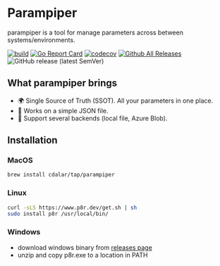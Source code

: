 # Parampiper

parampiper is a tool for manage parameters across between systems/environments. 

[![build](https://github.com/cdalar/parampiper/actions/workflows/build.yml/badge.svg)](https://github.com/cdalar/parampiper/actions/workflows/build.yml)
[![Go Report Card](https://goreportcard.com/badge/github.com/cdalar/parampiper)](https://goreportcard.com/report/github.com/cdalar/parampiper)
[![codecov](https://codecov.io/gh/cdalar/parampiper/graph/badge.svg?token=7VU7H1II09)](https://codecov.io/gh/cdalar/parampiper)
[![Github All Releases](https://img.shields.io/github/downloads/cdalar/parampiper/total.svg)]()
![GitHub release (latest SemVer)](https://img.shields.io/github/v/release/cdalar/parampiper?sort=semver)
<!-- [![Known Vulnerabilities](https://snyk.io/test/github/cdalar/parampiper/main/badge.svg)](https://snyk.io/test/github/cdalar/parampiper/main) -->

## What parampiper brings 

- 🌍 Single Source of Truth (SSOT). All your parameters in one place.
- 📄  Works on a simple JSON file.
- 🔄 Support several backends (local file, Azure Blob).


## Installation

### MacOS

```zsh
brew install cdalar/tap/parampiper
```

### Linux

```bash
curl -sLS https://www.p8r.dev/get.sh | sh 
sudo install p8r /usr/local/bin/
```

### Windows 

- download windows binary from [releases page](https://github.com/cdalar/parampiper/releases)
- unzip and copy p8r.exe to a location in PATH


